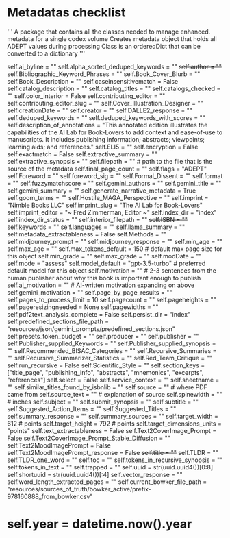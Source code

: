 # Metadatas checklist

'''
A package that contains all the classes needed to manage enhanced. metadata for
a single codex volume
Creates metadata object that holds all ADEPT values during processing
Class is an orderedDict that can be converted to a dictionary
'''

self.ai_byline = ""
self.alpha_sorted_deduped_keywords = ""
~~self.author = ""~~
self.Bibliographic_Keyword_Phrases = ""
self.Book_Cover_Blurb = ""
self.Book_Description = ""
self.caseinsensitivematch = False
self.catalog_description = ""
self.catalog_titles = ""
self.catalogs_checked = ""
self.color_interior = False
self.contributing_editor = ""
self.contributing_editor_slug = ""
self.Cover_Illustration_Designer = ""
self.creationDate = ""
self.creator = ""
self.DALLE2_response = ""
self.deduped_keywords = ""
self.deduped_keywords_with_scores = ""
self.description_of_annotations = "This annotated edition illustrates the capabilities of the AI Lab for Book-Lovers to
add context and ease-of-use to manuscripts. It includes publishing information; abstracts; viewpoints; learning aids;
and references."
self.ELI5 = ""
self.encryption = False
self.exactmatch = False
self.extractive_summary = ""
self.extractive_synopsis = ""
self.filepath = "" # path to the file that is the source of the metadata
self.final_page_count = ""
self.flags = "ADEPT"
self.Foreword = ""
self.foreword_sig = ""
self.Formal_Dissent = ""
self.format = ""
self.fuzzymatchscore = ""
self.gemini_authors = ""
self.gemini_title = ""
self.gemini_summary = ""
self.generate_narrative_metadata = True
self.goom_terms = ""
self.Hostile_MAGA_Perspective = ""
self.imprint = "Nimble Books LLC"
self.imprint_slug = "The AI Lab for Book-Lovers"
self.imprint_editor = "~ Fred Zimmerman, Editor ~"
self.index_dir = "index"
self.index_dir_status = ""
self.interior_filepath = ""
~~self.ISBN = ""~~
self.keywords = ""
self.languages = ""
self.llama_summary = ""
self.metadata_extractableness = False
self.Methods = ""
self.midjourney_prompt = ""
self.midjourney_response = ""
self.min_age = ""
self.max_age = ""
self.max_tokens_default = 150 # default max page size for this object
self.min_grade = ""
self.max_grade = ""
self.modDate = ""
self.mode = "assess"
self.model_default = "gpt-3.5-turbo"  # preferred default model for this object
self.motivation = ""  # 2-3 sentences from the human publisher about why this book is important enough to publish
self.ai_motivation = ""  # AI-written motivation expanding on above
self.gemini_motivation = ""
self.page_by_page_results = ""
self.pages_to_process_limit = 10
self.pagecount = ""
self.pageheights = ""
self.pageresizingneeded = None
self.pagewidths = ""
self.pdf2text_analysis_complete = False
self.persist_dir = "index"
self.predefined_sections_file_path = "resources/json/gemini_prompts/predefined_sections.json"
self.presets_token_budget = ""
self.producer = ""
self.publisher = ""
self.Publisher_supplied_Keywords = ""
self.Publisher_supplied_synopsis = ""
self.Recommended_BISAC_Categories = ""
self.Recursive_Summaries = ""
self.Recursive_Summarizer_Statistics = ""
self.Red_Team_Critique = ""
self.run_recursive = False
self.Scientific_Style = ""
self.section_keys = ["title_page", "publishing_info", "abstracts", "mnemonics", "excerpts", "references"]
self.select = False
self.service_context = ""
self.sheetname = ""
self.similar_titles_found_by_isbnlib = ""
self.source = ""  # where PDF came from
self.source_text = ""  # explanation of source
self.spinewidth = ""  # inches
self.subject = ""
self.submit_synopsis = ""
self.subtitle = ""
self.Suggested_Action_Items = ""
self.Suggested_Titles = ""
self.summary_response = ""
self.summary_sources = ""
self.target_width = 612 # points
self.target_height = 792 # points
self.target_dimensions_units = "points"
self.text_extractableness = False
self.Text2CoverImage_Prompt = False
self.Text2CoverImage_Prompt_Stable_Diffusion = ""
self.Text2MoodImagePrompt = False
self.Text2MoodImagePrompt_response = False
~~self.title = ""~~
self.TLDR = ""
self.TLDR_one_word = ""
self.toc = ""
self.tokens_in_recursive_synopsis = ""
self.tokens_in_text = ""
self.trapped = ""
self.uuid = str(uuid.uuid4())[0:8]
self.shortuuid = str(uuid.uuid4())[:4]
self.vector_response = ""
self.word_length_extracted_pages = ""
self.current_bowker_file_path = "resources/sources_of_truth/bowker_active/prefix-978160888_from_bowker.csv"

# self.year = datetime.now().year



